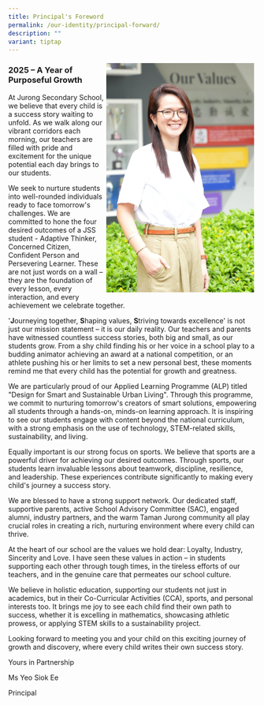 ```yaml
---
title: Principal's Foreword
permalink: /our-identity/principal-forward/
description: ""
variant: tiptap
---
```

<div class="isomer-image-wrapper">
<img style="height: auto;width:300px;float: right;margin: 5px;" height="auto" width="100%" src="/images/Principal%20Ms%20Yeo.jpeg">
</div>
<h3><strong>2025 – A Year of Purposeful Growth</strong></h3>
<p>At Jurong Secondary School, we believe that every child is a success story
waiting to unfold. As we walk along our vibrant corridors each morning,
our teachers are filled with pride and excitement for the unique potential
each day brings to our students.</p>
<p>We seek to nurture students into well-rounded individuals ready to face
tomorrow's challenges. We are committed to hone the four desired outcomes
of a JSS student - Adaptive Thinker, Concerned Citizen, Confident Person
and Persevering Learner. These are not just words on a wall – they are
the foundation of every lesson, every interaction, and every achievement
we celebrate together.</p>
<p>'<strong>J</strong>ourneying together, <strong>S</strong>haping values, <strong>S</strong>triving
towards excellence' is not just our mission statement – it is our daily
reality. Our teachers and parents have witnessed countless success stories,
both big and small, as our students grow. From a shy child finding his
or her voice in a school play to a budding animator achieving an award
at a national competition, or an athlete pushing his or her limits to set
a new personal best, these moments remind me that every child has the potential
for growth and greatness.</p>
<p>We are particularly proud of our Applied Learning Programme (ALP) titled
"Design for Smart and Sustainable Urban Living". Through this programme,
we commit to nurturing tomorrow's creators of smart solutions, empowering
all students through a hands-on, minds-on learning approach. It is inspiring
to see our students engage with content beyond the national curriculum,
with a strong emphasis on the use of technology, STEM-related skills, sustainability,
and living.</p>
<p>Equally important is our strong focus on sports. We believe that sports
are a powerful driver for achieving our desired outcomes. Through sports,
our students learn invaluable lessons about teamwork, discipline, resilience,
and leadership. These experiences contribute significantly to making every
child's journey a success story.</p>
<p>We are blessed to have a strong support network. Our dedicated staff,
supportive parents, active School Advisory Committee (SAC), engaged alumni,
industry partners, and the warm Taman Jurong community all play crucial
roles in creating a rich, nurturing environment where every child can thrive.</p>
<p>At the heart of our school are the values we hold dear: Loyalty, Industry,
Sincerity and Love. I have seen these values in action – in students supporting
each other through tough times, in the tireless efforts of our teachers,
and in the genuine care that permeates our school culture.</p>
<p>We believe in holistic education, supporting our students not just in
academics, but in their Co-Curricular Activities (CCA), sports, and personal
interests too. It brings me joy to see each child find their own path to
success, whether it is excelling in mathematics, showcasing athletic prowess,
or applying STEM skills to a sustainability project.</p>
<p>Looking forward to meeting you and your child on this exciting journey
of growth and discovery, where every child writes their own success story.</p>
<p>Yours in Partnership</p>
<p>Ms Yeo Siok Ee</p>
<p>Principal</p>
<p></p>
<p></p>
<p></p>